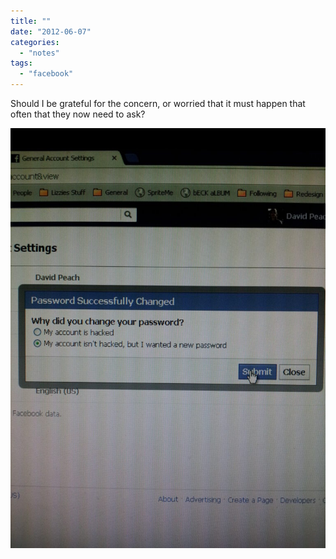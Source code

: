 ```yaml
---
title: ""
date: "2012-06-07"
categories: 
  - "notes"
tags: 
  - "facebook"
---
```


Should I be grateful for the concern, or worried that it must happen that often that they now need to ask?

[![](images/Auz2ZrACIAAzcR6-768x1024.jpg)](https://davidpeach.co.uk/wp-content/uploads/2023/04/Auz2ZrACIAAzcR6.jpg)
